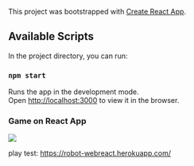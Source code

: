 This project was bootstrapped with [Create React App](https://github.com/facebook/create-react-app).

## Available Scripts

In the project directory, you can run:

### `npm start`

Runs the app in the development mode.<br>
Open [http://localhost:3000](http://localhost:3000) to view it in the browser.

### Game on React App
![](https://raw.githubusercontent.com/palmatthapon/readme/master/images/gameOnReact.png)

play test: https://robot-webreact.herokuapp.com/

